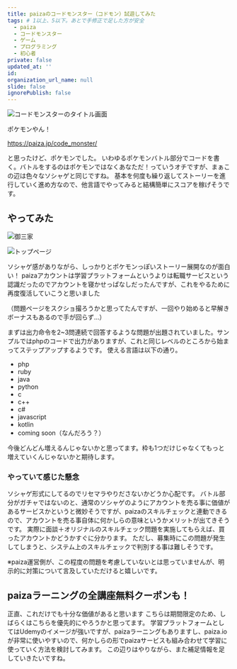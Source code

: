 ```yaml
---
title: paizaのコードモンスター（コドモン）試遊してみた
tags: # 1以上、5以下。あとで手修正で足した方が安全
  - paiza
  - コードモンスター
  - ゲーム
  - プログラミング
  - 初心者
private: false
updated_at: ''
id: 
organization_url_name: null
slide: false
ignorePublish: false
---
```


![コードモンスターのタイトル画面](https://qiita-image-store.s3.ap-northeast-1.amazonaws.com/0/122800/ace9f2cd-dc12-128c-3066-82fe106e1c6f.png)

ポケモンやん！

https://paiza.jp/code_monster/

と思ったけど、ポケモンでした。
いわゆるポケモンバトル部分でコードを書く。バトルをするのはポケモンではなくあなただ！っていうオチですが、まぁこの辺は色々なソシャゲと同じですね。
基本を何度も繰り返してストーリーを進行していく進め方なので、他言語でやってみると結構簡単にスコアを稼げそうです。

## やってみた
![御三家](https://qiita-image-store.s3.ap-northeast-1.amazonaws.com/0/122800/36a8e5a6-936a-e05f-6740-c180f5e9d306.png)

![トップページ](https://qiita-image-store.s3.ap-northeast-1.amazonaws.com/0/122800/ff326f04-cf99-6221-a2b3-c67519fba518.png)

ソシャゲ感がありながら、しっかりとポケモンっぽいストーリー展開なのが面白い！
paizaアカウントは学習プラットフォームというよりは転職サービスという認識だったのでアカウントを寝かせっぱなしだったんですが、これをやるために再度復活していこうと思いました

（問題ページをスクショ撮ろうかと思ってたんですが、一回やり始めると早解きボーナスもあるので手が回らず…）

まずは出力命令を2~3問連続で回答するような問題が出題されていました。サンプルではphpのコードで出力がありますが、これと同じレベルのところから始まってステップアップするようです。
使える言語は以下の通り。

- php
- ruby
- java
- python
- c
- c++
- c#
- javascript
- kotlin
- coming soon（なんだろう？）

今後どんどん増えるんじゃないかと思ってます。枠も1つだけじゃなくてもっと増えていくんじゃないかと期待します。

### やっていて感じた懸念
ソシャゲ形式にしてるのでリセマラやりださないかどうか心配です。
バトル部分がガチャではないのと、通常のソシャゲのようにアカウントを売る事に価値があるサービスかというと微妙そうですが、paizaのスキルチェックと連動できるので、アカウントを売る事自体に何かしらの意味というかメリットが出てきそうです。
実際に面談＋オリジナルのスキルチェック問題を実施してもらえば、買ったアカウントかどうかすぐに分かります。
ただし、募集時にこの問題が発生してしまうと、システム上のスキルチェックで判別する事は難しそうです。

※paiza運営側が、この程度の問題を考慮していないとは思っていませんが、明示的に対策について言及していただけると嬉しいです。

## paizaラーニングの全講座無料クーポンも！
正直、これだけでも十分な価値があると思います
こちらは期間限定のため、しばらくはこちらを優先的にやろうかと思ってます。
学習プラットフォームとしてはUdemyのイメージが強いですが、paizaラーニングもありますし、paiza.ioが非常に使いやすいので、何かしらの形でpaizaサービスも組み合わせて学習に使っていく方法を検討してみます。
この辺りはやりながら、また補足情報を足していきたいですね。
